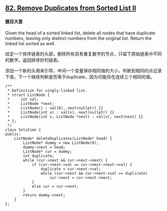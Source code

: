 ## [82. Remove Duplicates from Sorted List II](https://leetcode.com/problems/remove-duplicates-from-sorted-list-ii/)

#### 题目大意

Given the head of a sorted linked list, delete all nodes that have duplicate numbers, leaving only distinct numbers from the original list. Return the linked list sorted as well.

给定一个排序链表的头部，删除所有具有重复数字的节点，只留下原始链表中不同的数字。返回排序好的链表。

添加一个新的头用来引导，中间一个变量保存相同值的大小，判断到相同的点记录下值，下一个继续判断是否等于duplicate，因为可能存在连续三个相同的值。

```
/**
 * Definition for singly-linked list.
 * struct ListNode {
 *     int val;
 *     ListNode *next;
 *     ListNode() : val(0), next(nullptr) {}
 *     ListNode(int x) : val(x), next(nullptr) {}
 *     ListNode(int x, ListNode *next) : val(x), next(next) {}
 * };
 */
class Solution {
public:
    ListNode* deleteDuplicates(ListNode* head) {
        ListNode* dummy = new ListNode(0);
        dummy->next = head;
        ListNode* cur = dummy;
        int duplicate;
        while (cur->next && cur->next->next) {
            if (cur->next->val == cur->next->next->val) {
                duplicate = cur->next->val;
                while (cur->next && cur->next->val == duplicate) 
                    cur->next = cur->next->next;
            }
            else cur = cur->next;
        }
        return dummy->next;
    }
};
```
